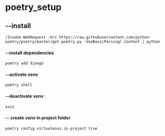 # poetry_setup

## --install

```
(Invoke-WebRequest -Uri https://raw.githubusercontent.com/python-poetry/poetry/master/get-poetry.py -UseBasicParsing).Content | python

```

#### --install dependencies

` poetry add django `


#### --activate venv 
`` poetry shell ``

#### --deactivate venv
` exit `

#### -- create venv in project folder
`poetry config virtualenvs.in-project true`
